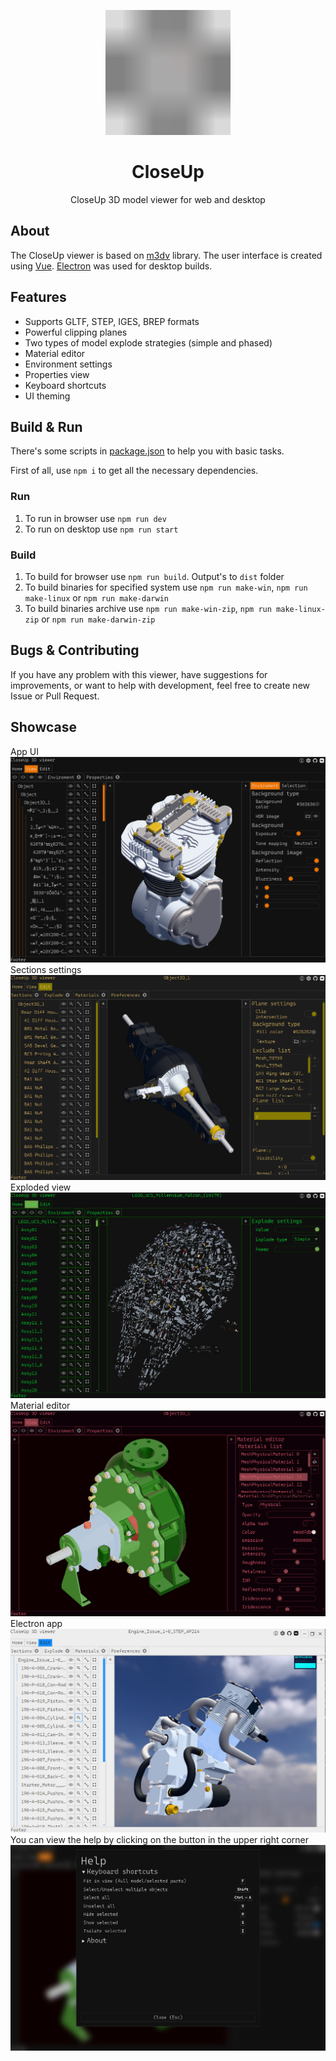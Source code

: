 <p align="center">
  <img src="public/favicon.svg" alt="CloseUp" width="200"/>
  <h1 align="center">CloseUp</h1>
</p>

<p align="center">
  CloseUp 3D model viewer for web and desktop
</p>

## About
The CloseUp viewer is based on [m3dv](https://github.com/123Wampir/m3dv) library. The user interface is created using [Vue](https://vuejs.org/). [Electron](https://www.electronjs.org/) was used for desktop builds.

## Features
- Supports GLTF, STEP, IGES, BREP formats
- Powerful clipping planes
- Two types of model explode strategies (simple and phased)
- Material editor
- Environment settings
- Properties view
- Keyboard shortcuts
- UI theming

## Build & Run
There's some scripts in [package.json](package.json) to help you with basic tasks.

First of all, use `npm i` to get all the necessary dependencies.

### Run
1. To run in browser use `npm run dev`
2. To run on desktop use `npm run start`

### Build
1. To build for browser use `npm run build`. Output's to `dist` folder
2. To build binaries for specified system use `npm run make-win`, `npm run make-linux` or `npm run make-darwin`
3. To build binaries archive use `npm run make-win-zip`, `npm run make-linux-zip` or `npm run make-darwin-zip`

## Bugs & Contributing
If you have any problem with this viewer, have suggestions for improvements, or want to help with development, feel free to create new Issue or Pull Request.

## Showcase
App UI
![App UI](/readme/readme1.png)
Sections settings
![Sections settings](/readme/readme2.jpg)
Exploded view
![Exploded view](/readme/readme3.jpg)
Material editor
![Material editor](/readme/readme4.jpg)
Electron app
![Electron app](/readme/readme5.jpg)
You can view the help by clicking on the button in the upper right corner
![help popup](/readme/readme6.jpg)